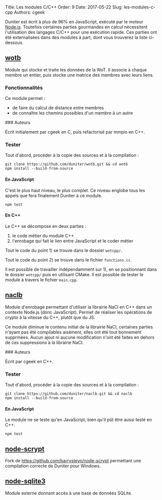 Title: Les modules C/C++
Order: 9
Date: 2017-05-22
Slug: les-modules-c-cpp
Authors: cgeek

Duniter est écrit à plus de 96% en JavaScript, exécuté par le moteur [Node.js](https://nodejs.org). Toutefois certaines parties gourmandes en calcul nécessitent l'utilisation des langages C/C++ pour une exécution rapide. Ces parties ont été externalisées dans des modules à part, dont vous trouverez la liste ci-dessous.

## [wotb](https://github.com/duniter/wotb)

Module qui stocke et traite les données de la WoT. Il associe à chaque membre un entier, puis stocke une matrice des membres avec leurs liens.

### Fonctionnalités

Ce module permet : 

* de faire du calcul de distance entre membres
* de connaître les chemins possibles d'un membre à un autre

### Auteurs

Écrit initialement par cgeek en C, puis refactorisé par mmpio en C++.

### Tester

Tout d'abord, procéder à la copie des sources et à la compilation : 

    git clone https://github.com/duniter/wotb.git && cd wotb
    npm install --build-from-source

#### En JavaScript

C'est le plus haut niveau, le plus complet. Ce niveau englobe tous les appels que fera finalement Duniter à ce module.

    npm test
    
#### En C++

Le C++ se décompose en deux parties :

1) le code métier du module C++
2) l'enrobage qui fait le lien entre JavaScript et le coder métier

Tout le code du point 1) se trouve dans le dossier `wotcpp/`.

Tout le code du point 2) se trouve dans le fichier `functions.cc`.

Il  est possible de travailler indépendamment sur 1), en se positionnant dans le dossier `wotcpp/` puis en utilisant CMake. Il est possible de tester le module à travers le fichier `main.cpp`.

## [naclb](https://github.com/duniter/naclb)

Module d'enrobage permettant d'utiliser la librairie NaCl en C++ dans un contexte Node.js (donc JavaScript). Permet de réaliser les opérations de crypto à la vitesse du C++, plutôt que du JS.

Ce module diminue le contenu initial de la librairie NaCl, certaines parties n'ayant pas été compilables aisément, elles ont été tout bonnement supprmées. Aucun ajout ni aucune modification n'ont été faites en dehors de ces suppressions à la librairie NaCl.

### Auteurs

Écrit par cgeek en C++.

### Tester

Tout d'abord, procéder à la copie des sources et à la compilation : 

    git clone https://github.com/duniter/naclb.git && cd naclb
    npm install --build-from-source

#### En JavaScript

Le module ne se teste qu'en JavaScript, bien qu'il pût être aussi testé en C++.

    npm test
    
## [node-scrypt](https://github.com/c-geek/node-scrypt)

Fork de https://github.com/barrysteyn/node-scrypt permettant une compilation correcte de Duniter pour Windows. 

## [node-sqlite3](https://github.com/mapbox/node-sqlite3)

Module externe donnant accès à une base de données SQLite.
